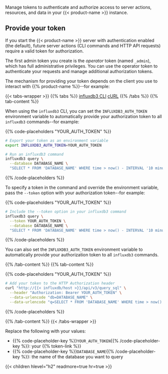 Manage tokens to authenticate and authorize access to server actions, resources, and data in your {{< product-name >}} instance.

## Provide your token

If you start the {{< product-name >}} server with authentication enabled (the default), future server actions (CLI commands and HTTP API requests) require a valid token for authorization.

The first admin token you create is the _operator_ token (named `_admin`), which has full administrative privileges.
You can use the operator token to authenticate your requests and manage additional authorization tokens.

The mechanism for providing your token depends on the client you use to interact with {{% product-name %}}--for example:

{{< tabs-wrapper >}}
{{% tabs %}}
[influxdb3 CLI](#influxdb3-cli-auth)
[cURL](#curl-auth)
{{% /tabs %}}
{{% tab-content %}}

When using the `influxdb3` CLI, you can set the `INFLUXDB3_AUTH_TOKEN` environment variable to automatically provide your
authorization token to all `influxdb3` commands--for example:

{{% code-placeholders "YOUR_AUTH_TOKEN" %}}
```bash
# Export your token as an environment variable
export INFLUXDB3_AUTH_TOKEN=YOUR_AUTH_TOKEN

# Run an influxdb3 command
influxdb3 query \
  --database DATABASE_NAME \
  "SELECT * FROM 'DATABASE_NAME' WHERE time > now() - INTERVAL '10 minutes'"
```
{{% /code-placeholders %}}

To specify a token in the command and override the environment variable, pass the `--token` option with your authorization token--for example:

{{% code-placeholders "YOUR_AUTH_TOKEN" %}}
```bash
# Include the --token option in your influxdb3 command
influxdb3 query \
  --token YOUR_AUTH_TOKEN \
  --database DATABASE_NAME \
  "SELECT * FROM 'DATABASE_NAME' WHERE time > now() - INTERVAL '10 minutes'"
```
{{% /code-placeholders %}}

You can also set the `INFLUXDB3_AUTH_TOKEN` environment variable to automatically provide your
authorization token to all `influxdb3` commands.

{{% /tab-content %}}
{{% tab-content %}}

{{% code-placeholders "YOUR_AUTH_TOKEN" %}}
```bash
# Add your token to the HTTP Authorization header
curl "http://{{< influxdb/host >}}/api/v3/query_sql" \
  --header "Authorization: Bearer YOUR_AUTH_TOKEN" \
  --data-urlencode "db=DATABASE_NAME" \
  --data-urlencode "q=SELECT * FROM 'DATABASE_NAME' WHERE time > now() - INTERVAL '10 minutes'"
```
{{% /code-placeholders %}}

{{% /tab-content %}}
{{< /tabs-wrapper >}}

Replace the following with your values:

- {{% code-placeholder-key %}}`YOUR_AUTH_TOKEN`{{% /code-placeholder-key %}}: your {{% token-link %}}
- {{% code-placeholder-key %}}`DATABASE_NAME`{{% /code-placeholder-key %}}: the name of the database you want to query

{{< children hlevel="h2" readmore=true hr=true >}}
